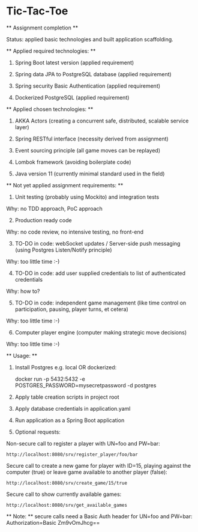 # Tic-Tac-Toe
** Assignment completion **

Status: applied basic technologies and built application scaffolding.

** Applied required technologies: **

1) Spring Boot latest version (applied requirement)

2) Spring data JPA to PostgreSQL database (applied requirement)

3) Spring security Basic Authentication (applied requirement)

4) Dockerized PostgreSQL (applied requirement)

** Applied chosen technologies: **

1) AKKA Actors (creating a concurrent safe, distributed, scalable service layer)

2) Spring RESTful interface (necessity derived from assignment)

3) Event sourcing principle (all game moves can be replayed)

4) Lombok framework (avoiding boilerplate code)

5) Java version 11 (currently minimal standard used in the field)

** Not yet applied assignment requirements: **

1) Unit testing (probably using Mockito) and integration tests

Why: no TDD approach, PoC approach

2) Production ready code

Why: no code review, no intensive testing, no front-end

3) TO-DO in code: webSocket updates / Server-side push messaging (using Postgres Listen/Notify principle)

Why: too little time :-)

4) TO-DO in code: add user supplied credentials to list of authenticated credentials

Why: how to?

5) TO-DO in code: independent game management (like time control on participation, pausing, player turns, et cetera)

Why: too little time :-)

6) Computer player engine (computer making strategic move decisions)

Why: too little time :-)

** Usage: **

1) Install Postgres e.g. local OR dockerized: 

	docker run -p 5432:5432 -e POSTGRES_PASSWORD=mysecretpassword -d postgres

2) Apply table creation scripts in project root

3) Apply database credentials in application.yaml

4) Run application as a Spring Boot application

5) Optional requests:

Non-secure call to register a player with UN=foo and PW=bar:

	http://localhost:8080/srv/register_player/foo/bar

Secure call to create a new game for player with ID=15, playing against the computer (true) or leave game available to another player (false):
	
	http://localhost:8080/srv/create_game/15/true
	
Secure call to show currently available games:
	
	http://localhost:8080/srv/get_available_games

** Note: ** secure calls need a Basic Auth header for UN=foo and PW=bar: Authorization=Basic Zm9vOmJhcg==
